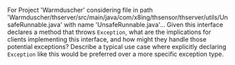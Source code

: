 For Project 'Warmduscher' considering file in path 'Warmduscher/thserver/src/main/java/com/x8ing/thsensor/thserver/utils/UnsafeRunnable.java' with name 'UnsafeRunnable.java'... 
Given this interface declares a method that throws `Exception`, what are the implications for clients implementing this interface, and how might they handle those potential exceptions? Describe a typical use case where explicitly declaring `Exception` like this would be preferred over a more specific exception type.